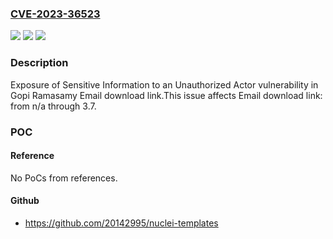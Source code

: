 ### [CVE-2023-36523](https://cve.mitre.org/cgi-bin/cvename.cgi?name=CVE-2023-36523)
![](https://img.shields.io/static/v1?label=Product&message=Email%20download%20link&color=blue)
![](https://img.shields.io/static/v1?label=Version&message=n%2Fa%3C%3D%203.7%20&color=brighgreen)
![](https://img.shields.io/static/v1?label=Vulnerability&message=CWE-200%20Exposure%20of%20Sensitive%20Information%20to%20an%20Unauthorized%20Actor&color=brighgreen)

### Description

Exposure of Sensitive Information to an Unauthorized Actor vulnerability in Gopi Ramasamy Email download link.This issue affects Email download link: from n/a through 3.7.

### POC

#### Reference
No PoCs from references.

#### Github
- https://github.com/20142995/nuclei-templates


